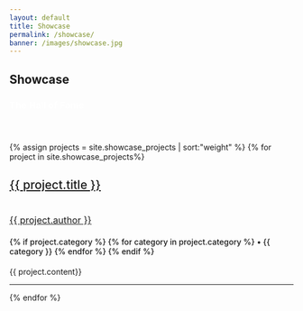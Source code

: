 ```yaml
---
layout: default
title: Showcase
permalink: /showcase/
banner: /images/showcase.jpg
---
```


<!-- Banner -->
<section id="banner" style="background-image:url({{ page.banner | prepend: site.baseurl }})">
    <div class="inner">
        <h2 >Showcase</h2>
        <h3 style="color: #fff; font-weight: 600;">The Hall of Fame</h3>
        <!-- <ul class="actions">
            <li><a href="#one" class="button big special">Join The Force</a></li>
        </ul>
        <ul class="actions">
            <li><a href="#two" class="button big special">Projects</a></li>
        </ul> -->
    </div>
</section>


<!-- Main -->
<section id="main" class="wrapper style1">
    <header class="major">
       <!--  <h2>No Sidebar</h2>
        <p>Tempus adipiscing commodo ut aliquam blandit</p> -->
    </header>
    <div class="container">
    {% assign projects = site.showcase_projects | sort:"weight"  %}
    {% for project in site.showcase_projects%}
        <div class="row">
            <div class="12u">
                <section class="special">
                	<a href="{{ project.website }}" class="image fit"><img src="{{ project.image | prepend: site.baseurl }}" alt="" /></a>
                    <div class="2u" style="margin: 0 auto;">
                    <a href="{{ project.repo }}" class="hyperlink-nodecoration"><h2 style="font-weight: 500;">{{ project.title }}</h2></a>
                    <a href="{{ project.github }}"><img src="{{ project.avatar | prepend: site.baseurl }}" alt="" class="avatar"/></a>
                    <a href="{{ project.github }}" class="hyperlink-nodecoration"><h3 style="font-weight: 400;">{{ project.author }}</h3></a>
                    </div>
                    <h4 style="font-weight: 500;">
                    {% if project.category %}
	                    {% for category in project.category %}
	                     • {{ category }}
	                    {% endfor %}
                    {% endif %}
                    </h4>
                    <p>{{ project.content}}</p>
                    <!-- <ul class="actions">
                        <li><a href="#" class="button alt">Learn More</a></li>
                    </ul> -->
                </section>
            <hr class="major" />
            </div>
        </div>
    {% endfor %}
    </div>
</section>
